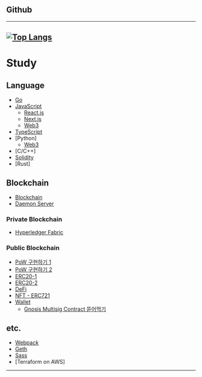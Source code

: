 ## Github

---
[![Top Langs](https://github-readme-stats.vercel.app/api/top-langs/?username=fdongfdong)](https://github.com/anuraghazra/github-readme-stats)
---


# Study


## Language

- [Go](https://github.com/FDongFDong/go_language_practice)
- [JavaScript]()
  - [React.js](https://github.com/FdongFdong/react_practice)
  - [Next.js]()
  - [Web3](https://github.com/FDongFDong/web3-practice)
- [TypeScript](https://github.com/FDongFDong/typescript_practice)
- [Python]
  - [Web3](https://github.com/FDongFDong/web3-practice) 
- [C/C++]
- [Solidity](https://github.com/FDongFDong/solidity_practice)
- [Rust]

## Blockchain
- [Blockchain](https://github.com/FDongFDong/BlockChain_study)
- [Daemon Server](https://github.com/FDongFDong/blockchain_daemon_server)

### Private Blockchain

- [Hyperledger Fabric](https://github.com/FDongFDong/Hyperledger_Fabric_practice)

### Public Blockchain
- [PoW 구현하기 1](https://lateral-lifeboat-0a9.notion.site/Blockchain-09-Golang-977453397bda469693643d0ef52849c2)
- [PoW 구현하기 2](https://lateral-lifeboat-0a9.notion.site/Golang-RESTful-f5179865f27d4b568972c4c8256174dd)
- [ERC20-1](https://www.notion.so/ERC-20-WEMIX-Testnet-ddf28f54b9f945acb845f2f816aacca7)
- [ERC20-2](https://www.notion.so/ERC-20-WEMIX-Testnet-e8702568f1194e08b31f5c9137219680?pvs=4)
- [DeFi](https://github.com/FDongFDong/DeFi_practice)
- [NFT - ERC721](https://github.com/FDongFDong/NFT)
- [Wallet](https://github.com/FDongFDong/wallet)
  - [Gnosis Multisig Contract 뜯어먹기](https://www.notion.so/Gnosis-Multisig-Contract-b60630e393944ac68da5f214e4a89cc2?pvs=4)

## etc.

- [Webpack](https://github.com/FdongFdong/webpack_practice)
- [Geth](https://github.com/FDongFDong/go-ethereum-practice#readme)
- [Sass](https://github.com/FDongFDong/Sass_practice)
- [Terraform on AWS]
---
<!--

# Project

## Toy Project

- Frontend
  - [STARBUCKS Clone Coding](https://github.com/FDongFDong/STARTBUCKS/blob/main/README.md)
- Backend
  - [주문 서비스 앱](https://github.com/FDongFDong/WBABEProject-04)
- Blockchain
  - [Gambling DApp](https://github.com/FDongFDong/Gambling-DApp)
## Team Project

- Blockchain
  - 디파이 가격비교 서비스 스캐너(Scanner) 
    - [Klaypod](https://www.notion.so/KlayPod-9fe566f84deb4d4b8f89add46c900081?pvs=4)
  - DEX Project
    - [WEMEX](https://lateral-lifeboat-0a9.notion.site/WEMEX-ac6b03abe5ca4b80bf3f145379da8952)

___
-->
